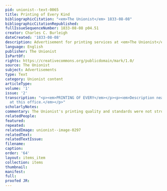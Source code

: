 ```yaml
---
pid: unionist--text-0065
title: Printing of Every Kind
bibliographicCitation: "<em>The Unionist</em> 1833-08-08"
bibliographicCitationRepublished: 
fullIssueSequenceNumber: 1833-08-08 p04.51
creator: Charles C. Burleigh
dateCreated: '1833-08-08'
description: Advertisement for printing services at <em>The Unionist</em> offices
language: English
publisher: The Unionist
IsPartOf: 
rights: https://creativecommons.org/publicdomain/mark/1.0/
source: The Unionist
subject: Advertisements
type: Text
category: Unionist content
articleType: 
volume: '1'
issue: '2'
transcription: "<p><em>PRINTING OF EVERY</em></p><p><em>Description neatly executed
  at this office.</em></p>"
scholarlyNotes: 
commentary: The Unionist's printing quality and standards were not strong, to be honest!
relatedPeople: 
featured: 
repeated: 
relatedImage: unionist--image-0297
relatedText: 
relatedTextIssue: 
filename: 
caption: 
order: '64'
layout: items_item
collection: items
thumbnail: 
manifest: 
full: 
proofed JR: 
---
```

